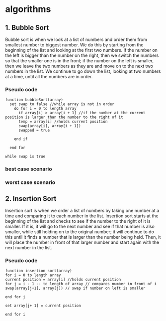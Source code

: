 # algorithms

## 1. Bubble Sort
Bubble sort is when we look at a list of numbers and order them from smallest number to biggest number. We do this by starting from the beginning of the list and looking at the first two numbers. If the number on the left is bigger than the number on the right, then we switch the numbers so that the smaller one is in the front; if the number on the left is smaller, then we leave the two numbers as they are and move on to the next two numbers in the list. We continue to go down the list, looking at two numbers at a time, until all the numbers are in order. 

### Pseudo code

```
function bubbleSort(array)
  set swap to false //while array is not in order
    do for i = 0 to length array
      if array[i] > array[i + 1] //if the number at the current position is larger than the number to the right of it 
      temp = array[i] //holds current position
      swap(array[i], array[i + 1])
      swapped = true

    end if

  end for

while swap is true

```
### best case scenario


### worst case scenario


## 2. Insertion Sort
Insertion sort is when we order a list of numbers by taking one number at a time and comparing it to each number in the list. Insertion sort starts at the beginning of the list and checks to see if the number to the right of it is smaller. If it is, it will go to the next number and see if that number is also smaller, while still holding on to the original number; it will continue to do this until it finds a number that is larger than the number being held. Then, it will place the number in front of that larger number and start again with the next number in the list. 

### Pseudo code

```
function insertion sort(array)
for i = 0 to length array
current position = array[i] //holds current position
for j = i - 1 -- to length of array // compares number in front of i
swap(array[j+1], array[j]) // swap if number on left is smaller

end for j

set array[j+ 1] = current position

end for i





